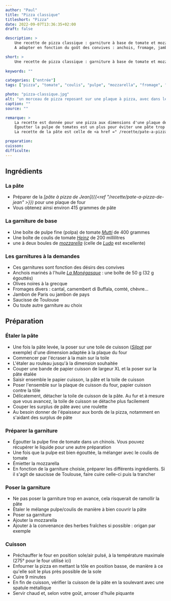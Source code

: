 ```yaml
---
author: "Paul"
title: "Pizza classique"
titleshort: "Pizza"
date: 2022-09-07T13:36:35+02:00
draft: false

description: >
    Une recette de pizza classique : garniture à base de tomate et mozzarella.<br>
    A adapter en fonction du goût des convives : anchois, fromage, jambon...

short: >
    Une recette de pizza classique : garniture à base de tomate et mozzarella.
    
keywords: ""

categories: ["entrée"]
tags: ["pizza", "tomate", "coulis", "pulpe", "mozzarella", "fromage", "anchois", "jambon", "olives", "capres", "herbe", "origan"]

photo: "pizza-classique.jpg"
alt: "un morceau de pizza reposant sur une plaque à pizza, avec dans le fond d'autres morceaux, vus de manière floue. La pizza est couverte d'olives, de dés de jambon, de tomates fraîches, d'herbe séchées"
caption: ""
source: ""

remarque: >
    La recette est donnée pour une pizza aux dimensions d'une plaque de four<br>
    Égoutter la pulpe de tomates est un plus pour éviter une pâte trop molle. Ne pas hésiter à la faire égoutter dès le moment où on prépare la pâte<br>
    La recette de la pâte est celle de <a href =" /recette/pate-a-pizza-de-jean">Jean</a>

preparation: 
cuisson: 
difficulte:
---
```



## Ingrédients
### La pâte 
- Préparer de la *[pâte à pizza de Jean]({{<ref "/recette/pate-a-pizza-de-jean" >}})* pour une plaque de four
- Vous obtenez ainsi environ 415 grammes de pâte
### La garniture de base
- Une boîte de pulpe fine (polpa) de tomate *[Mutti](https://mutti-parma.com/fr/)* de 400 grammes
- Une boîte de coulis de tomate *[Heinz](https://www.heinz.fr/)* de 200 millilitres
- une à deux boules de *[mozzarella](https://fr.wikipedia.org/wiki/Mozzarella)* (celle de *[Ludo](https://www.facebook.com/Fromagerie-Chez-Ludo-235961390213087)* est excellente)
### Les garnitures à la demandes
- Ces garnitures sont fonction des désirs des convives
- Anchois marinés à l'huile *[La Monégasque](https://www.lamonegasque.com/fr/)* : une boîte de 50 g (32 g égouttés)
- Olives noires à la grecque
- Fromages divers : cantal, camembert di Buffala, comté, chèvre...
- Jambon de Paris ou jambon de pays
- Saucisse de Toulouse
- Ou toute autre garniture au choix

## Préparation
### Étaler la pâte
- Une fois la pâte levée, la poser sur une toile de cuisson (*[Silpat](https://fr.silpat.com/)* par exemple) d'une dimension adaptée à la plaque du four
- Commencer par l'écraser à la main sur la toile
- L'étaler au rouleau jusqu'à la dimension souhaitée
- Couper une bande de papier cuisson de largeur XL et la poser sur la pâte étalée
- Saisir ensemble le papier cuisson, la pâte et la toile de cuisson
- Poser l'ensemble sur la plaque de cuisson du four, papier cuisson contre la tôle
- Délicatement, détacher la toile de cuisson de la pâte. Au fur et à mesure que vous avancez, la toile de cuisson se détache plus facilement
- Couper les surplus de pâte avec une roulette
- Au besoin donner de l'épaisseur aux bords de la pizza, notamment en s'aidant des surplus de pâte
### Préparer la garniture
- Égoutter la pulpe fine de tomate dans un chinois. Vous pouvez récupérer le liquide pour une autre préparation
- Une fois que la pulpe est bien égouttée, la mélanger avec le coulis de tomate
- Émietter la mozzarella
- En fonction de la garniture choisie, préparer les différents ingrédients. Si il s'agit de saucisse de Toulouse, faire cuire celle-ci puis la trancher
### Poser la garniture
- Ne pas poser la garniture trop en avance, cela risquerait de ramollir la pâte
- Étaler le mélange pulpe/coulis de manière à bien couvrir la pâte
- Poser sa garniture
- Ajouter la mozzarella
- Ajouter à la convenance des herbes fraîches si possible : origan par exemple
### Cuisson
- Préchauffer le four en position sole/air pulsé, à la température maximale (275° pour le four utilisé ici)
- Enfourner la pizza en mettant la tôle en position basse, de manière à ce qu'elle soit le plus près possible de la sole
- Cuire 9 minutes
- En fin de cuisson, vérifier la cuisson de la pâte en la soulevant avec une spatule métallique
- Servir chaud et, selon votre goût, arroser d'huile piquante
